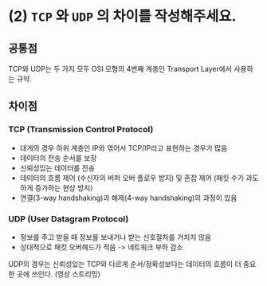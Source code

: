 # (2) `TCP` 와 `UDP` 의 차이를 작성해주세요.

## 공통점

TCP와 UDP는 두 가지 모두 OSI 모형의 4번째 계층인 Transport Layer에서 사용하는 규약.

## 차이점

### TCP (Transmission Control Protocol)

- 대게의 경우 하위 계층인 IP와 엮어서 TCP/IP라고 표현하는 경우가 많음
- 데이터의 전송 순서를 보장
- 신뢰성있는 데이터를 전송
- 데이터의 흐름 제어 (수신자의 버퍼 오버 플로우 방지) 및 혼잡 제어 (패킷 수가 과도하게 증가하는 현상 방지)
- 연결(3-way handshaking)과 해제(4-way handshaking)의 과정이 있음
  

### UDP (User Datagram Protocol)

- 정보를 주고 받을 때 정보를 보내거나 받는 신호절차를 거치지 않음
- 상대적으로 패킷 오버헤드가 적음 -> 네트워크 부하 감소

UDP의 경우는 신뢰성있는 TCP와 다르게 순서/정확성보다는 데이터의 흐름이 더 중요한 곳에 쓰인다. (영상 스트리밍)